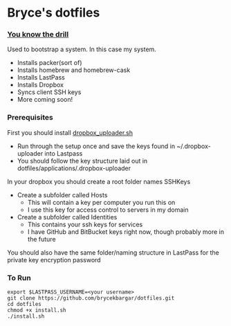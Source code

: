 # Bryce's dotfiles

### [You know the drill](https://dotfiles.github.io/)
Used to bootstrap a system. In this case my system.
- Installs packer(sort of)
- Installs homebrew and homebrew-cask
- Installs LastPass
- Installs Dropbox
- Syncs client SSH keys
- More coming soon!

### Prerequisites
First you should install [dropbox_uploader.sh](https://github.com/andreafabrizi/Dropbox-Uploader)
- Run through the setup once and save the keys found in ~/.dropbox-uploader into Lastpass
- You should follow the key structure laid out in dotfiles/applications/.dropbox-uploader

In your dropbox you should create a root folder names SSHKeys
- Create a subfolder called Hosts
    - This will contain a key per computer you run this on
    - I use this key for access control to servers in my domain
- Create a subfolder called Identities
    - This contains your ssh keys for services
    - I have GitHub and BitBucket keys right now, though probably more in the future

You should also have the same folder/naming structure in LastPass for the private key encryption password



### To Run
```
export $LASTPASS_USERNAME=<your username>
git clone https://github.com/brycekbargar/dotfiles.git
cd dotfiles
chmod +x install.sh
./install.sh
```
